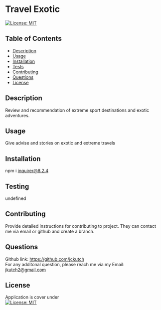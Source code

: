 # Travel Exotic
  [![License: MIT](https://img.shields.io/badge/License-MIT-yellow.svg)](https://mit-license.org/)

  ## Table of Contents
  * [Description](#description)
  * [Usage](#usage)
  * [Installation](#installation)
  * [Tests](#tests)
  * [Contributing](#contributing)
  * [Questions](#questions)
  * [License](#license)
  
  <a name='description'></a>
  ## Description
  Review and recommendation of extreme sport destinations and exotic adventures.

  <a name='usage'></a>
  ## Usage
  Give advise and stories on exotic and extreme travels

  <a name='installation'></a>
  ## Installation
  npm i inquirer@8.2.4

  <a name='testing'></a>
  ## Testing
  undefined

  <a name='contributing'></a>
  ## Contributing
  Provide detailed instructions for contributing to project.
  They can contact me via email or github and create a branch.
  
  <a name='questions'></a>
  ## Questions
  Github link: https://github.com/jckutch <br /> For any additonal question, please reach me via my Email: jkutch2@gmail.com

  <a name='license'></a>
  ## License
  Application is cover under <br /> [![License: MIT](https://img.shields.io/badge/License-MIT-yellow.svg)](https://mit-license.org/)

 
